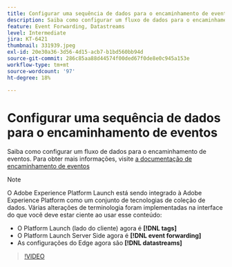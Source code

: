 ```yaml
---
title: Configurar uma sequência de dados para o encaminhamento de eventos
description: Saiba como configurar um fluxo de dados para o encaminhamento de eventos.
feature: Event Forwarding, Datastreams
level: Intermediate
jira: KT-6421
thumbnail: 331939.jpeg
exl-id: 20e30a36-3d56-4d15-acb7-b1bd560bb94d
source-git-commit: 286c85aa88d44574f00ded67f0de8e0c945a153e
workflow-type: tm+mt
source-wordcount: '97'
ht-degree: 18%

---
```


# Configurar uma sequência de dados para o encaminhamento de eventos

Saiba como configurar um fluxo de dados para o encaminhamento de eventos. Para obter mais informações, visite [a documentação de encaminhamento de eventos](https://experienceleague.adobe.com/docs/experience-platform/tags/event-forwarding/getting-started.html?lang=pt-BR#create-a-datastream)


>[!NOTE]
>
>O Adobe Experience Platform Launch está sendo integrado à Adobe Experience Platform como um conjunto de tecnologias de coleção de dados. Várias alterações de terminologia foram implementadas na interface do que você deve estar ciente ao usar esse conteúdo:
> 
> * O Platform Launch (lado do cliente) agora é **[!DNL tags]**
> * O Platform Launch Server Side agora é **[!DNL event forwarding]**
> * As configurações do Edge agora são **[!DNL datastreams]**

>[!VIDEO](https://video.tv.adobe.com/v/3418852?learn=on&enablevpops&captions=por_br)
